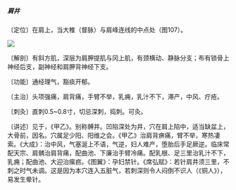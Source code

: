 ##### 肩井

〔定位〕在肩上，当大椎（督脉）与肩峰连线的中点处（图107）。

![](img/图107.jpg)

〔解剖〕有斜方肌，深层为肩胛提肌与冈上肌，有颈横动、静脉分支；布有锁骨上神经后支，副神经和肩胛背神经下支。

〔功能〕通经理气，豁痰开郁。

〔主治〕头项强痛，肩背痛，手臂不举，乳痈，乳汁不下，滞产，中风、疔疮。

〔刺灸〕直刺0.5~0.8寸，切忌深刺，捣刺。可灸。

〔讲述〕见于，《甲乙》。别称髆井。凹陷深处为井，穴在肩上陷中，适当缺盆上，大骨前，因名。穴属足少阳、阳维之会。《甲乙》治肩背痹痛，臂不举，寒热凄索。《大成》：治中风，气塞涎上不语，气逆，妇人难产，堕胎后手足厥逆。临床常配天宗、肩髃治肩背痛，配曲池、下廉治手臂冷痛。配乳根、足三里治乳汁不下，乳痈；配曲池、大迎治瘰疬。《图翼》：孕妇禁针。《席弘赋》：若针肩井须三里，不刺之时气未调。这是因为本穴连入五脏气，若刺深则令人闷倒不识人（《铜人》），易发生晕针。
